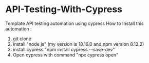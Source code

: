 # API-Testing-With-Cypress
Template API testing automation using cypress
How to Install this automation :
1. git clone 
2. install "node js" (my version is 18.16.0 and npm version 8.12.2)
3. install cypress "npm install cypress --save-dev"
4. Open cypress with command "npx cypress open"
